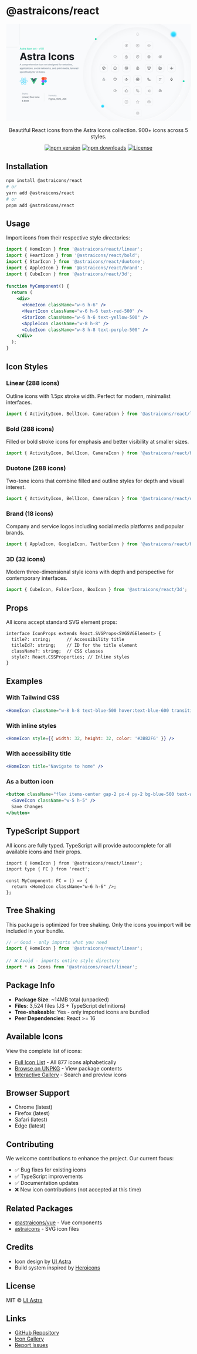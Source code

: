 # @astraicons/react

<p align="center">
  <a href="https://uiastra.com" target="_blank">
    <picture>
      <source media="(prefers-color-scheme: dark)" srcset="https://raw.githubusercontent.com/uiastra/astraicons/HEAD/.github/dark.jpg">
      <source media="(prefers-color-scheme: light)" srcset="https://raw.githubusercontent.com/uiastra/astraicons/HEAD/.github/light.jpg">
      <img alt="AstraIcons" style="max-width: 100%" src="https://raw.githubusercontent.com/uiastra/astraicons/HEAD/.github/light.jpg">
    </picture>
  </a>
</p>

<p align="center">
  Beautiful React icons from the Astra Icons collection. 900+ icons across 5 styles.
</p>

<p align="center">
  <a href="https://www.npmjs.com/package/@astraicons/react"><img src="https://img.shields.io/npm/v/@astraicons/react?color=blue" alt="npm version"></a>
  <a href="https://www.npmjs.com/package/@astraicons/react"><img src="https://img.shields.io/npm/dm/@astraicons/react?color=blue" alt="npm downloads"></a>
  <a href="https://github.com/uiastra/astraicons/blob/main/LICENSE"><img src="https://img.shields.io/badge/license-MIT-blue.svg" alt="License"></a>
</p>

## Installation

```bash
npm install @astraicons/react
# or
yarn add @astraicons/react
# or
pnpm add @astraicons/react
```

## Usage

Import icons from their respective style directories:

```jsx
import { HomeIcon } from '@astraicons/react/linear';
import { HeartIcon } from '@astraicons/react/bold';
import { StarIcon } from '@astraicons/react/duotone';
import { AppleIcon } from '@astraicons/react/brand';
import { CubeIcon } from '@astraicons/react/3d';

function MyComponent() {
  return (
    <div>
      <HomeIcon className="w-6 h-6" />
      <HeartIcon className="w-6 h-6 text-red-500" />
      <StarIcon className="w-6 h-6 text-yellow-500" />
      <AppleIcon className="w-8 h-8" />
      <CubeIcon className="w-8 h-8 text-purple-500" />
    </div>
  );
}
```

## Icon Styles

### Linear (288 icons)
Outline icons with 1.5px stroke width. Perfect for modern, minimalist interfaces.

```jsx
import { ActivityIcon, BellIcon, CameraIcon } from '@astraicons/react/linear';
```

### Bold (288 icons)
Filled or bold stroke icons for emphasis and better visibility at smaller sizes.

```jsx
import { ActivityIcon, BellIcon, CameraIcon } from '@astraicons/react/bold';
```

### Duotone (288 icons)
Two-tone icons that combine filled and outline styles for depth and visual interest.

```jsx
import { ActivityIcon, BellIcon, CameraIcon } from '@astraicons/react/duotone';
```

### Brand (18 icons)
Company and service logos including social media platforms and popular brands.

```jsx
import { AppleIcon, GoogleIcon, TwitterIcon } from '@astraicons/react/brand';
```

### 3D (32 icons)
Modern three-dimensional style icons with depth and perspective for contemporary interfaces.

```jsx
import { CubeIcon, FolderIcon, BoxIcon } from '@astraicons/react/3d';
```

## Props

All icons accept standard SVG element props:

```tsx
interface IconProps extends React.SVGProps<SVGSVGElement> {
  title?: string;      // Accessibility title
  titleId?: string;    // ID for the title element
  className?: string;  // CSS classes
  style?: React.CSSProperties; // Inline styles
}
```

## Examples

### With Tailwind CSS

```jsx
<HomeIcon className="w-8 h-8 text-blue-500 hover:text-blue-600 transition-colors" />
```

### With inline styles

```jsx
<HomeIcon style={{ width: 32, height: 32, color: '#3B82F6' }} />
```

### With accessibility title

```jsx
<HomeIcon title="Navigate to home" />
```

### As a button icon

```jsx
<button className="flex items-center gap-2 px-4 py-2 bg-blue-500 text-white rounded">
  <SaveIcon className="w-5 h-5" />
  Save Changes
</button>
```

## TypeScript Support

All icons are fully typed. TypeScript will provide autocomplete for all available icons and their props.

```tsx
import { HomeIcon } from '@astraicons/react/linear';
import type { FC } from 'react';

const MyComponent: FC = () => {
  return <HomeIcon className="w-6 h-6" />;
};
```

## Tree Shaking

This package is optimized for tree shaking. Only the icons you import will be included in your bundle.

```jsx
// ✅ Good - only imports what you need
import { HomeIcon } from '@astraicons/react/linear';

// ❌ Avoid - imports entire style directory
import * as Icons from '@astraicons/react/linear';
```

## Package Info

- **Package Size**: ~14MB total (unpacked)
- **Files**: 3,524 files (JS + TypeScript definitions)
- **Tree-shakeable**: Yes - only imported icons are bundled
- **Peer Dependencies**: React >= 16

## Available Icons

View the complete list of icons:
- [Full Icon List](./ICON_LIST.md) - All 877 icons alphabetically
- [Browse on UNPKG](https://unpkg.com/browse/@astraicons/react/) - View package contents
- [Interactive Gallery](https://uiastra.com) - Search and preview icons

## Browser Support

- Chrome (latest)
- Firefox (latest)
- Safari (latest)
- Edge (latest)

## Contributing

We welcome contributions to enhance the project. Our current focus:
- ✅ Bug fixes for existing icons
- ✅ TypeScript improvements
- ✅ Documentation updates
- ❌ New icon contributions (not accepted at this time)

## Related Packages

- [@astraicons/vue](https://www.npmjs.com/package/@astraicons/vue) - Vue components
- [astraicons](https://www.npmjs.com/package/astraicons) - SVG icon files

## Credits

- Icon design by [UI Astra](https://uiastra.com)
- Build system inspired by [Heroicons](https://github.com/tailwindlabs/heroicons)

## License

MIT © [UI Astra](https://uiastra.com)

## Links

- [GitHub Repository](https://github.com/uiastra/astraicons)
- [Icon Gallery](https://uiastra.com)
- [Report Issues](https://github.com/uiastra/astraicons/issues)

